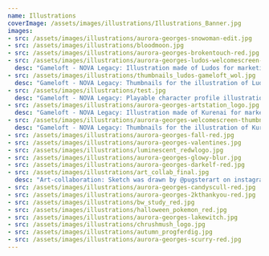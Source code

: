 ```yaml
---
name: Illustrations
coverImage: /assets/images/illustrations/Illustrations_Banner.jpg
images:
- src: /assets/images/illustrations/aurora-georges-snowoman-edit.jpg
- src: /assets/images/illustrations/bloodmoon.jpg
- src: /assets/images/illustrations/aurora-georges-brokentouch-red.jpg
- src: /assets/images/illustrations/aurora-georges-ludos-welcomescreen-red.jpg
  desc: "Gameloft - NOVA Legacy: Illustration made of Ludos for marketing"
- src: /assets/images/illustrations/thumbnails_ludos-gameloft_wol.jpg
  desc: "Gameloft - NOVA Legacy: Thumbnails for the illustration of Ludos"
- src: /assets/images/illustrations/test.jpg
  desc: "Gameloft - NOVA Legacy: Playable character profile illustrations for in-game"
- src: /assets/images/illustrations/aurora-georges-artstation_logo.jpg
  desc: "Gameloft - NOVA Legacy: Illustration made of Kurenai for marketing"
- src: /assets/images/illustrations/aurora-georges-welcomescreen-thumbnails-final.jpg
  desc: "Gameloft - NOVA Legacy: Thumbnails for the illustration of Kurenai"
- src: /assets/images/illustrations/aurora-georges-fall-red.jpg
- src: /assets/images/illustrations/aurora-georges-valentines.jpg
- src: /assets/images/illustrations/luminescent_redwlogo.jpg
- src: /assets/images/illustrations/aurora-georges-glowy-blur.jpg
- src: /assets/images/illustrations/aurora-georges-darkelf-red.jpg
- src: /assets/images/illustrations/art_collab_final.jpg
  desc: "Art-collaboration: Sketch was drawn by @pugsterart on instagram, and I colored and rendered the drawing"
- src: /assets/images/illustrations/aurora-georges-candyscull-red.jpg
- src: /assets/images/illustrations/aurora-georges-2kthankyou-red.jpg
- src: /assets/images/illustrations/bw_study_red.jpg
- src: /assets/images/illustrations/halloween_pokemon_red.jpg
- src: /assets/images/illustrations/aurora-georges-lakewitch.jpg
- src: /assets/images/illustrations/chrushmush_logo.jpg
- src: /assets/images/illustrations/autumn_progferdig.jpg
- src: /assets/images/illustrations/aurora-georges-scurry-red.jpg
---
```

